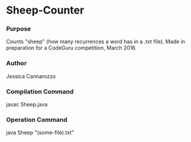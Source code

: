 # Sheep-Counter

### Purpose
Counts "sheep" (how many recurrences a word has in a .txt file). Made in preparation for a CodeGuru competition, March 2016.

### Author
Jessica Cannarozzo

### Compilation Command
javac Sheep.java

### Operation Command
java Sheep "(some-file).txt"
